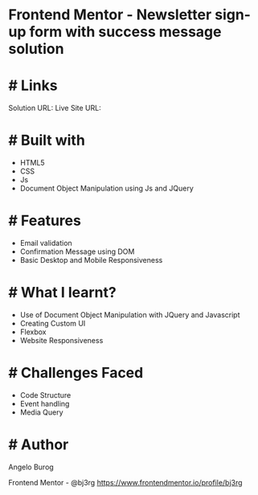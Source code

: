 # Frontend Mentor - Newsletter sign-up form with success message solution

# # Links

Solution URL: 
Live Site URL: 

# # Built with
- HTML5
- CSS
- Js
- Document Object Manipulation using Js and JQuery

# # Features
- Email validation
- Confirmation Message using DOM
- Basic Desktop and Mobile Responsiveness


# # What I learnt?
- Use of Document Object Manipulation with JQuery and Javascript
- Creating Custom UI
- Flexbox
- Website Responsiveness


# # Challenges Faced
- Code Structure
- Event handling
- Media Query

# # Author
Angelo Burog

Frontend Mentor - @bj3rg
https://www.frontendmentor.io/profile/bj3rg
